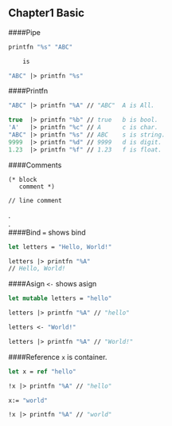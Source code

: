 
Chapter1  Basic
---
####Pipe
```fsharp
printfn "%s" "ABC"

    is

"ABC" |> printfn "%s"
```

####Printfn  
```fsharp
"ABC" |> printfn "%A" // "ABC"  A is All.

true  |> printfn "%b" // true   b is bool.
'A'   |> printfn "%c" // A      c is char.
"ABC" |> printfn "%s" // ABC    s is string.
9999  |> printfn "%d" // 9999   d is digit.
1.23  |> printfn "%f" // 1.23   f is float.
```

####Comments
```fhsarp
(* block 
   comment *)

// line comment
```
.  
.  
####Bind
`=` shows bind
```fsharp
let letters = "Hello, World!"

letters |> printfn "%A"
// Hello, World!
```

####Asign
`<-` shows asign
```fsharp
let mutable letters = "hello"

letters |> printfn "%A" // "hello"

letters <- "World!"

letters |> printfn "%A" // "World!"
```

####Reference
`x` is container.  
```fsharp
let x = ref "hello"

!x |> printfn "%A" // "hello"

x:= "world"

!x |> printfn "%A" // "world"
```

